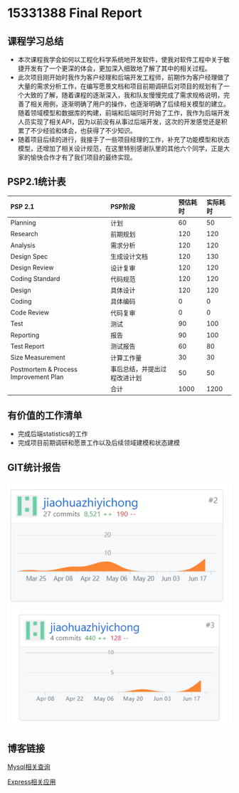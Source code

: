 # 15331388 Final Report
## 课程学习总结

- 本次课程我学会如何以工程化科学系统地开发软件，使我对软件工程中关于敏捷开发有了一个更深的体会，更加深入细致地了解了其中的相关过程。
- 此次项目刚开始时我作为客户经理和后端开发工程师，前期作为客户经理做了大量的需求分析工作，在编写愿景文档和项目前期调研后对项目的规划有了一个大致的了解，随着课程的逐渐深入，我和队友慢慢完成了需求规格说明，完善了相关用例，逐渐明确了用户的操作，也逐渐明确了后续相关模型的建立。随着领域模型和数据库的构建，前端和后端同时开始了工作，我作为后端开发人员实现了相关API，因为以前没有从事过后端开发，这次的开发感觉还是积累了不少经验和体会，也获得了不少知识。
- 随着项目后续的进行，我接手了一些项目经理的工作，补充了功能模型和状态模型，还增加了相关设计规范，在这里特别感谢队里的其他六个同学，正是大家的愉快合作才有了我们项目的最终实现。

## PSP2.1统计表
|PSP 2.1 |PSP阶段 | 预估耗时 |  实际耗时| 
|:-------|:-------|:---------|:----------|
| Planning | 计划 | 60 | 50|
|Research | 前期规划 | 120 | 120 |
| Analysis | 需求分析 | 120 | 120 |
| Design Spec | 生成设计文档 | 120 | 130 |
| Design Review | 设计复审 | 120 | 120 |
| Coding Standard | 代码规范 | 120 | 120 |
| Design | 具体设计 | 120 | 120 |
| Coding | 具体编码 | 0 | 0 |
| Code Review | 代码复审 | 0 | 0 |
| Test | 测试 | 90 | 100 |
| Reporting | 报告 | 90 | 100 |
| Test Report | 测试报告 | 60 | 80 |
| Size Measurement | 计算工作量 | 30 | 30 |
| Postmortem & Process Improvement Plan | 事后总结，并提出过程改进计划	| 50 | 50 |
| | 合计 | 1000 | 1200 |

## 有价值的工作清单
- 完成后端statistics的工作
- 完成项目前期调研和愿景工作以及后续领域建模和状态建模

## GIT统计报告
![DashBoard](15331388-assets/1.png)
![web-server](15331388-assets/2.png)

## 博客链接
[Mysql相关查询](https://blog.csdn.net/zc2985716963/article/details/80869780)

[Express相关应用](https://blog.csdn.net/zc2985716963/article/details/79952630)
